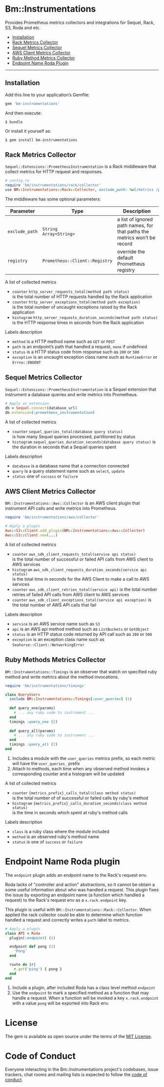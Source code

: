 # Bm::Instrumentations

Provides Prometheus metrics collectors and integrations for Sequel,
Rack, S3, Roda and etc.

* [Installation](#installation)
* [Rack Metrics Collector](#rack-metrics-collector)
* [Sequel Metrics Collector](#sequel-metrics-collector)
* [AWS Client Metrics Collector](#aws-client-metrics-collector)
* [Ruby Method Metrics Collector](#ruby-methods-metrics-collector)
* [Endpoint Name Roda Plugin](#endpoint-name-roda-plugin)

<hr>

## Installation

Add this line to your application’s Gemfile:

``` ruby
gem 'bm-instrumentations'
```

And then execute:

``` shell
$ bundle
```

Or install it yourself as:

``` shell
$ gem install bm-instrumentations
```

## Rack Metrics Collector

`Sequel::Extensions::PrometheusInstrumentation` is a Rack middleware that collect metrics for HTTP request and 
responses.

```ruby
# config.ru
require 'bm/instrumentations/rack/collector'
use BM::Instrumentations::Rack::Collector, exclude_path: %w[/metrics /ping]
```

The middleware has some optional parameters:

| Parameter | Type | Description |
|-----------|------|-------------|
|`exclude_path` | `String`<br>`Array<String>` | a list of ignored path names, for that paths the metrics won’t be record |
|`registry` | `Prometheus::Client::Registry` | override the default Prometheus registry |

A list of collected metrics

- `counter` `http_server_requests_total(method path status)`<br> 
  is the total number of HTTP requests handled by the Rack application
- `counter` `http_server_exceptions_total(method path exception)`<br> 
  is the total number of uncaught exceptions raised by the Rack application
- `histogram` `http_server_requests_duration_seconds(method path status)`<br> 
  is the HTTP response times in seconds from the Rack application

Labels description

* `method` is a HTTP method name such as `GET` or `POST`
* `path` is an endpoint’s path that handled a request, `none` if undefined
* `status` is a HTTP status code from response such as `200` or `500`
* `exception` is an uncaught exception class name such as `RuntimeError` or
`Errno::ENOENT`

## Sequel Metrics Collector

`Sequel::Extensions::PrometheusInstrumentation` is a Sequel extension that instrument a database queries and write
metrics into Prometheus.

```ruby
# Apply an extension
db = Sequel.connect(database_url)
db.extension(:prometheus_instrumentation)
```

A list of collected metrics

* `counter` `sequel_queries_total(database query status)`<br> 
  is how many Sequel queries processed, partitioned by status
* `histogram` `sequel_queries_duration_seconds(database query status)` 
  is the duration in seconds that a Sequel queries spent

Labels description

* `database` is a database name that a connection connected
* `query` is a query statement name such as `select`, `update`
* `status` one of `success` or `failure`

## AWS Client Metrics Collector

`BM::Instrumentations::Aws::Collector` is an AWS client plugin that instrument API calls and write metrics into 
Prometheus.

```ruby
require 'bm/instrumentations/aws/collector'

# Apply a plugin
Aws::S3::Client.add_plugin(BM::Instrumentations::Aws::Collector)
Aws::S3::Client.new(...)
```

A list of collected metrics

* `counter` `aws_sdk_client_requests_total(service api status)`<br> 
  is the total number of successful or failed API calls from AWS client to AWS services
* `histogram` `aws_sdk_client_requests_duration_seconds(service api status)`<br> 
  is the total time in seconds for the AWS Client to make a call to AWS services
* `counter` `aws_sdk_client_retries_total(service api)` 
  is the total number retries of failed API calls from AWS client to AWS services
* `counter` `aws_sdk_client_exceptions_total(service api exception)` 
  is the total number of AWS API calls that fail 

Labels description

* `service` is an AWS service name such as `S3`
* `api` is an AWS api method method such as `ListBuckets` or `GetObject`
* `status` is an HTTP status code returned by API call such as `200` or `500`
* `exception` is an exception class name such as `Seahorse::Client::NetworkingError`

## Ruby Methods Metrics Collector

`BM::Instrumentations::Timings` is an observer that watch on specified ruby method and write metrics about the method
invocations.

```ruby
require 'bm/instrumentations/timings'

class QueryUsers
  include BM::Instrumentations::Timings[:user_queries] (1)
  
  def query_one(params)
    # ... any ruby code to instrument ...
  end
  timings :query_one (2)
  
  def query_all(params)
    # ... any ruby code to instrument ...
  end
  timings :query_all (2)
end
```

1. Includes a module with the `user_queries` metrics prefix, so each metric will have the `user_queries_` prefix
2. Attach to methods, each time when any observed method invokes a corresponding counter and a histogram 
   will be updated
   
A list of collected metrics

* `counter` `{metrics_prefix}_calls_total(class method status)`<br>
  is the total number of of successful or failed calls by ruby's method
* `histogram` `{metrics_prefix}_calls_duration_seconds(class method status)`<br>
  is the time in seconds which spent at ruby's method calls
  
Labels description

* `class` is a ruby class where the module included
* `method` is an observed ruby's method name 
* `status` is one of `success` or `failure`

# Endpoint Name Roda plugin

The `endpoint` plugin adds an endpoint name to the Rack's request env.

Roda lacks of "controller and action" abstractions, so it cannot be obtain a some useful
information about who was handled a request. This plugin fixes the issue by exporting
an endpoint name (a function which handled a request) to the Rack's request env as a
`x.rack.endpoint` key.

This plugin is useful with `BM::Instrumentations::Rack::Collector`. When applied the rack 
collector could be able to determine which function handled a request and correctly writes a 
`path` label to metrics.

```ruby
# Apply a plugin
class API < Roda
  plugin(:endpoint) (1)

  endpoint def pong (2)
    'Pong'
  end

  route do |r|
    r.get('ping') { pong }
  end
end
```

1. Include a plugin, after included Roda has a class level method `endpoint`
2. Use the `endpoint` to mark a specified method as a function that may handle a request. When a 
   function will be invoked a key `x.rack.endpoint` with a value `pong` will be exported into Rack env.

# License

The gem is available as open source under the terms of the [MIT
License][mit_license].

# Code of Conduct

Everyone interacting in the Bm::Instrumentations project's codebases,
issue trackers, chat rooms and mailing lists is expected to follow the
[code of conduct][code_of_conduit].

[mit_license]: https://opensource.org/licenses/MIT
[code_of_conduit]: https://github.com/bookmate/backend-commons/bm-instrumentations/blob/master/CODE_OF_CONDUCT.md
